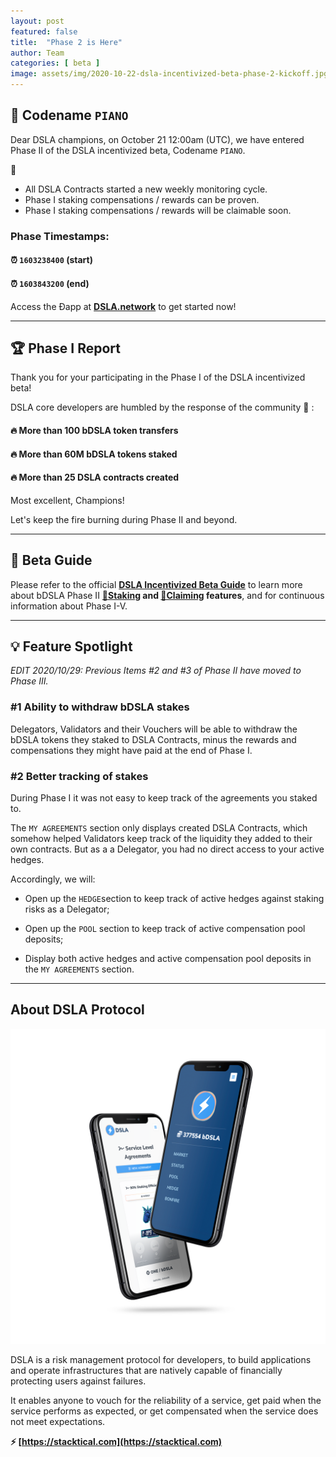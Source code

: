 ```yaml
---
layout: post
featured: false
title:  "Phase 2 is Here"
author: Team
categories: [ beta ]
image: assets/img/2020-10-22-dsla-incentivized-beta-phase-2-kickoff.jpg
---
```


## 🎹 Codename `PIANO`

Dear DSLA champions, on October 21 12:00am (UTC), we have entered Phase II of the DSLA incentivized beta, Codename `PIANO`. 

🎹 

* All DSLA Contracts started a new weekly monitoring cycle. 
* Phase I staking compensations / rewards can be proven. 
* Phase I staking compensations / rewards will be claimable soon.

###  Phase Timestamps:   
#### ⏰ `1603238400` (start)
#### ⏰ `1603843200` (end)

Access the Ðapp at **[DSLA.network](https://dsla.network)** to get started now!

___

## 🏆 Phase I Report

Thank you for your participating in the Phase I of the DSLA incentivized beta! 

DSLA core developers are humbled by the response of the community 🙏 :

#### 🔥 More than 100 bDSLA token transfers
#### 🔥 More than 60M bDSLA tokens staked
#### 🔥 More than 25 DSLA contracts created

Most excellent, Champions! 

Let's keep the fire burning during Phase II and beyond.

___

## 📕 Beta Guide

Please refer to the official **[DSLA Incentivized Beta Guide](https://readme.stacktical.com/dsla-incentivized-beta/)** to learn more about bDSLA Phase II **[🌱Staking](https://readme.stacktical.com/dsla-incentivized-beta/phase-i-v-participation/stake-bdsla-tokens) and [🌿Claiming](https://readme.stacktical.com/dsla-incentivized-beta/phase-i-v-participation/claim-bdsla-rewards) features**, and for continuous information about Phase I-V.

___

## 💡 Feature Spotlight

*EDIT 2020/10/29: Previous Items #2 and #3 of Phase II have moved to Phase III.*

### #1 Ability to withdraw bDSLA stakes

Delegators, Validators and their Vouchers will be able to withdraw the bDSLA tokens they staked to DSLA Contracts, minus the rewards and compensations they might have paid at the end of Phase I.

### #2 Better tracking of stakes

During Phase I it was not easy to keep track of the agreements you staked to.

The `MY AGREEMENTS` section only displays created DSLA Contracts, which somehow helped Validators keep track of the liquidity they added to their own contracts. But as a a Delegator, you had no direct access to your active hedges.

Accordingly, we will:

* Open up the `HEDGE`section to keep track of active hedges against staking risks as a Delegator;  

* Open up the `POOL` section to keep track of active compensation pool deposits;  

* Display both active hedges and active compensation pool deposits in the `MY AGREEMENTS` section.

___

## About DSLA Protocol

![DSLA Network, the flagship application of DSLA Protocol, a risk management protocol for developers](/assets/img/dsla-network_screenshot_iphone-duo.png)

DSLA is a risk management protocol for developers, to build applications and operate infrastructures that are natively capable of financially protecting users against failures. 

It enables anyone to vouch for the reliability of a service, get paid when the service performs as expected, or get compensated when the service does not meet expectations.  

**⚡️ [https://stacktical.com](https://stacktical.com)**

